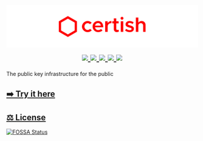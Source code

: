 <h1 align="center">
    <a href="https://certi.sh" target="_blank" alt="certish">
        <img src="https://raw.githubusercontent.com/Burry/certish/master/docs/img/banner.png" />
    </a>
    <br />
    <a href="https://certi.sh" target="_blank" alt="Version">
        <img src="https://img.shields.io/github/package-json/v/Burry/certish?color=blue">
    </a>
    <a href="https://travis-ci.com/Burry/certish" target="_blank" alt="Build Status">
        <img src="https://travis-ci.com/Burry/certish.svg?branch=master" />
    </a>
    <a href="https://codecov.io/gh/Burry/certish" target="_blank" alt="Code Coverage">
        <!-- <img src="https://img.shields.io/codecov/c/gh/Burry/certish" /> -->
        <img src="https://codecov.io/gh/Burry/certish/branch/master/graph/badge.svg" />
    </a>
    <a href="https://app.fossa.com/projects/custom%2B9027%2Fgithub.com%2FBurry%2Fcertish/refs/branch/master/dff2ce0a3f018065f83fa68504f7f04acae9fd7d/browse/dependencies" target="_blank" alt="Dependency Status">
        <img src="https://david-dm.org/Burry/certish.svg" />
    </a>
    <a href="https://www.gnu.org/licenses/gpl-3.0" alt="License: GPL v3">
        <img src="https://img.shields.io/badge/license-GPL--3.0-orange" />
    </a>
</h1>

The public key infrastructure for the public

## [➡️ Try it here](https://certi.sh)

## [⚖️ License](https://app.fossa.io/projects/custom%2B9027%2Fgithub.com%2FBurry%2FSigmaker)

[![FOSSA Status](https://app.fossa.com/api/projects/custom%2B9027%2Fgithub.com%2FBurry%2Fcertish.svg?type=large)](https://app.fossa.com/projects/custom%2B9027%2Fgithub.com%2FBurry%2Fcertish?ref=badge_large)
